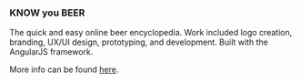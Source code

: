 ### KNOW you BEER

The quick and easy online beer encyclopedia. Work included logo creation, branding, UX/UI design, prototyping, and development. Built with the AngularJS framework.

More info can be found [here](http://mattfit.ch/know-your-beer).